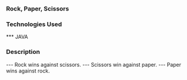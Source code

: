 ### Rock, Paper, Scissors

### Technologies Used
*** JAVA

### Description

--- Rock wins against scissors.
--- Scissors win against paper.
--- Paper wins against rock.



